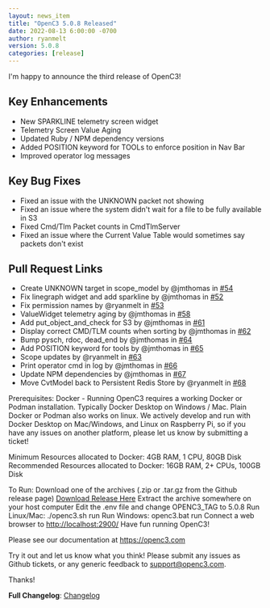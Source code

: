 ```yaml
---
layout: news_item
title: "OpenC3 5.0.8 Released"
date: 2022-08-13 6:00:00 -0700
author: ryanmelt
version: 5.0.8
categories: [release]
---
```


I'm happy to announce the third release of OpenC3!

## Key Enhancements
* New SPARKLINE telemetry screen widget
* Telemetry Screen Value Aging
* Updated Ruby / NPM dependency versions
* Added POSITION keyword for TOOLs to enforce position in Nav Bar
* Improved operator log messages

## Key Bug Fixes
* Fixed an issue with the UNKNOWN packet not showing
* Fixed an issue where the system didn't wait for a file to be fully available in S3
* Fixed Cmd/Tlm Packet counts in CmdTlmServer
* Fixed an issue where the Current Value Table would sometimes say packets don't exist

## Pull Request Links
* Create UNKNOWN target in scope_model by @jmthomas in [#54](https://github.com/OpenC3/openc3/pull/54)
* Fix linegraph widget and add sparkline by @jmthomas in [#52](https://github.com/OpenC3/openc3/pull/52)
* Fix permission names by @ryanmelt in [#53](https://github.com/OpenC3/openc3/pull/53)
* ValueWidget telemetry aging by @jmthomas in [#58](https://github.com/OpenC3/openc3/pull/58)
* Add put_object_and_check for S3 by @jmthomas in [#61](https://github.com/OpenC3/openc3/pull/61)
* Display correct CMD/TLM counts when sorting by @jmthomas in [#62](https://github.com/OpenC3/openc3/pull/62)
* Bump pysch, rdoc, dead_end by @jmthomas in [#64](https://github.com/OpenC3/openc3/pull/64)
* Add POSITION keyword for tools by @jmthomas in [#65](https://github.com/OpenC3/openc3/pull/65)
* Scope updates by @ryanmelt in [#63](https://github.com/OpenC3/openc3/pull/63)
* Print operator cmd in log by @jmthomas in [#66](https://github.com/OpenC3/openc3/pull/66)
* Update NPM dependencies by @jmthomas in [#67](https://github.com/OpenC3/openc3/pull/67)
* Move CvtModel back to Persistent Redis Store by @ryanmelt in [#68](https://github.com/OpenC3/openc3/pull/68)

Prerequisites:
Docker - Running OpenC3 requires a working Docker or Podman installation. Typically Docker Desktop on Windows / Mac. Plain Docker or Podman also works on linux. We actively develop and run with Docker Desktop on Mac/Windows, and Linux on Raspberry Pi, so if you have any issues on another platform, please let us know by submitting a ticket!

Minimum Resources allocated to Docker: 4GB RAM, 1 CPU, 80GB Disk
Recommended Resources allocated to Docker: 16GB RAM, 2+ CPUs, 100GB Disk

To Run:
Download one of the archives (.zip or .tar.gz from the Github release page) [Download Release Here](https://github.com/OpenC3/openc3/releases/tag/v5.0.8)
Extract the archive somewhere on your host computer
Edit the .env file and change OPENC3_TAG to 5.0.8
Run Linux/Mac: ./openc3.sh run
Run Windows: openc3.bat run
Connect a web browser to [http://localhost:2900/](http://localhost:2900/)
Have fun running OpenC3!

Please see our documentation at https://openc3.com

Try it out and let us know what you think! Please submit any issues as Github tickets, or any generic feedback to [support@openc3.com](mailto:support@openc3.com).

Thanks!

**Full Changelog**: [Changelog](https://github.com/OpenC3/openc3/compare/v5.0.7...v5.0.8)
